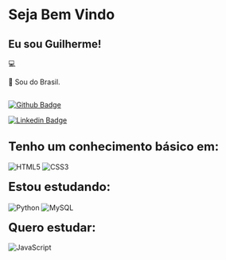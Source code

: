 # Seja Bem Vindo

## Eu sou Guilherme!

:computer: 

:house_with_garden: Sou do Brasil.

##

[![Github Badge](https://img.shields.io/badge/-Github-000?style=flat-square&logo=Github&logoColor=white&link=https://github.com/GuilhermeCostaLima)](LINK_GIT)

[![Linkedin Badge](https://img.shields.io/badge/-LinkedIn-blue?style=flat-square&logo=Linkedin&logoColor=white&link=in/guilhermedacostadelima)]( LINK_LINKEDIN)

##

<div style="display: block">
   <b><font size="5">Tenho um conhecimento básico em:</font></b>
   <br />
   <br />
   <img align="center" alt="HTML5" src="https://img.shields.io/badge/HTML5-E34F26?style=for-the-badge&logo=html5&logoColor=white"/>
   <img align="center" alt="CSS3" src="https://img.shields.io/badge/CSS3-1572B6?style=for-the-badge&logo=css3&logoColor=white"/>
   <br />
   <br />
   <b><font size="5">Estou estudando:</font></b>
   <br />
   <br />
   <img align="center" alt="Python" src="https://img.shields.io/badge/Python-14354C?style=for-the-badge&logo=python&logoColor=white"/>
   <img align="center" alt="MySQL" src="https://img.shields.io/badge/MySQL-00000F?style=for-the-badge&logo=mysql&logoColor=white"/>
   <br />
   <br />
   <b><font size="5">Quero estudar:</font></b>
   <br />
   <br />
   <img align="center" alt="JavaScript" src="https://img.shields.io/badge/JavaScript-323330?style=for-the-badge&logo=javascript&logoColor=F7DF1E"/>
   <br />
   <br />
</div>

##
<!--
**GuilhermeCostaLima/GuilhermeCostaLima** is a ✨ _special_ ✨ repository because its `README.md` (this file) appears on your GitHub profile.

Here are some ideas to get you started:

- 🔭 I’m currently working on ...
- 🌱 I’m currently learning ...
- 👯 I’m looking to collaborate on ...
- 🤔 I’m looking for help with ...
- 💬 Ask me about ...
- 📫 How to reach me: ...
- 😄 Pronouns: ...
- ⚡ Fun fact: ...
-->
